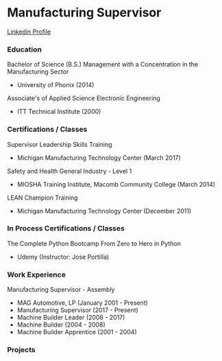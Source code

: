 # Manufacturing Supervisor

[Linkedin Profile](https://www.linkedin.com/in/aricvantroostenberghe/)

### Education
Bachelor of Science (B.S.) Management with a Concentration in the Manufacturing Sector
- University of Phonix (2014)

Associate's of Applied Science Electronic Engineering
- ITT Technical Institute (2000)

### Certifications / Classes
Supervisor Leadership Skills Training
- Michigan Manufacturing Technology Center (March 2017)

Safety and Health General Industry - Level 1
- MIOSHA Training Institute, Macomb Community College (March 2014)

LEAN Champion Training
- Michigan Manufacturing Technology Center (December 2011)

### In Process Certifications / Classes
The Complete Python Bootcamp From Zero to Hero in Python
- Udemy (Instructor: Jose Portilla)

### Work Experience
Manufacturing Supervisor - Assembly
- MAG Automotive, LP (January 2001 - Present)
- Manufacturing Supervisor (2017 - Present)
- Machine Builder Leader (2008 - 2017)
- Machine Builder (2004 - 2008)
- Machine Builder Apprentice (2001 - 2004)


### Projects




<!--
**AricVt/AricVt** is a ✨ _special_ ✨ repository because its `README.md` (this file) appears on your GitHub profile.

Here are some ideas to get you started:

- 🔭 I’m currently working on ...
- 🌱 I’m currently learning ...
- 👯 I’m looking to collaborate on ...
- 🤔 I’m looking for help with ...
- 💬 Ask me about ...
- 📫 How to reach me: ...
- 😄 Pronouns: ...
- ⚡ Fun fact: ...
-->
